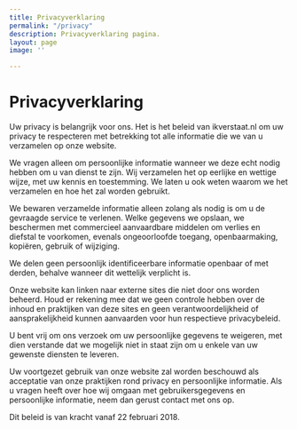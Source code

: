 ```yaml
---
title: Privacyverklaring
permalink: "/privacy"
description: Privacyverklaring pagina.
layout: page
image: ''

---
```

# Privacyverklaring

Uw privacy is belangrijk voor ons. Het is het beleid van ikverstaat.nl om uw privacy te respecteren met betrekking tot alle informatie die we van u verzamelen op onze website.

We vragen alleen om persoonlijke informatie wanneer we deze echt nodig hebben om u van dienst te zijn. Wij verzamelen het op eerlijke en wettige wijze, met uw kennis en toestemming. We laten u ook weten waarom we het verzamelen en hoe het zal worden gebruikt.

We bewaren verzamelde informatie alleen zolang als nodig is om u de gevraagde service te verlenen. Welke gegevens we opslaan, we beschermen met commercieel aanvaardbare middelen om verlies en diefstal te voorkomen, evenals ongeoorloofde toegang, openbaarmaking, kopiëren, gebruik of wijziging.

We delen geen persoonlijk identificeerbare informatie openbaar of met derden, behalve wanneer dit wettelijk verplicht is.

Onze website kan linken naar externe sites die niet door ons worden beheerd. Houd er rekening mee dat we geen controle hebben over de inhoud en praktijken van deze sites en geen verantwoordelijkheid of aansprakelijkheid kunnen aanvaarden voor hun respectieve privacybeleid.

U bent vrij om ons verzoek om uw persoonlijke gegevens te weigeren, met dien verstande dat we mogelijk niet in staat zijn om u enkele van uw gewenste diensten te leveren.

Uw voortgezet gebruik van onze website zal worden beschouwd als acceptatie van onze praktijken rond privacy en persoonlijke informatie. Als u vragen heeft over hoe wij omgaan met gebruikersgegevens en persoonlijke informatie, neem dan gerust contact met ons op.

Dit beleid is van kracht vanaf 22 februari 2018.